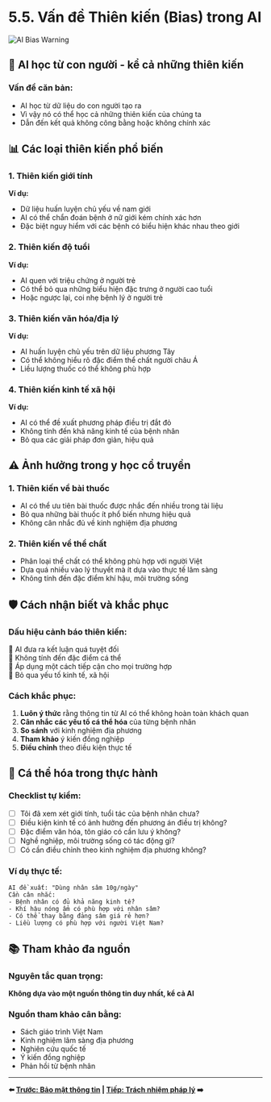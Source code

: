 # 5.5. Vấn đề Thiên kiến (Bias) trong AI

![AI Bias Warning](/images/chapter-5/5.2-ai-hallucination.svg)

## 🤖 **AI học từ con người - kể cả những thiên kiến**

### **Vấn đề căn bản:**
- AI học từ dữ liệu do con người tạo ra
- Vì vậy nó có thể học cả những thiên kiến của chúng ta
- Dẫn đến kết quả không công bằng hoặc không chính xác

## 📊 **Các loại thiên kiến phổ biến**

### **1. Thiên kiến giới tính**
**Ví dụ:** 
- Dữ liệu huấn luyện chủ yếu về nam giới
- AI có thể chẩn đoán bệnh ở nữ giới kém chính xác hơn
- Đặc biệt nguy hiểm với các bệnh có biểu hiện khác nhau theo giới

### **2. Thiên kiến độ tuổi**
**Ví dụ:**
- AI quen với triệu chứng ở người trẻ
- Có thể bỏ qua những biểu hiện đặc trưng ở người cao tuổi
- Hoặc ngược lại, coi nhẹ bệnh lý ở người trẻ

### **3. Thiên kiến văn hóa/địa lý**
**Ví dụ:**
- AI huấn luyện chủ yếu trên dữ liệu phương Tây
- Có thể không hiểu rõ đặc điểm thể chất người châu Á
- Liều lượng thuốc có thể không phù hợp

### **4. Thiên kiến kinh tế xã hội**
**Ví dụ:**
- AI có thể đề xuất phương pháp điều trị đắt đỏ
- Không tính đến khả năng kinh tế của bệnh nhân
- Bỏ qua các giải pháp đơn giản, hiệu quả

## ⚠️ **Ảnh hưởng trong y học cổ truyền**

### **1. Thiên kiến về bài thuốc**
- AI có thể ưu tiên bài thuốc được nhắc đến nhiều trong tài liệu
- Bỏ qua những bài thuốc ít phổ biến nhưng hiệu quả
- Không cân nhắc đủ về kinh nghiệm địa phương

### **2. Thiên kiến về thể chất**
- Phân loại thể chất có thể không phù hợp với người Việt
- Dựa quá nhiều vào lý thuyết mà ít dựa vào thực tế lâm sàng
- Không tính đến đặc điểm khí hậu, môi trường sống

## 🛡️ **Cách nhận biết và khắc phục**

### **Dấu hiệu cảnh báo thiên kiến:**
🚩 AI đưa ra kết luận quá tuyệt đối  
🚩 Không tính đến đặc điểm cá thể  
🚩 Áp dụng một cách tiếp cận cho mọi trường hợp  
🚩 Bỏ qua yếu tố kinh tế, xã hội  

### **Cách khắc phục:**
1. **Luôn ý thức** rằng thông tin từ AI có thể không hoàn toàn khách quan
2. **Cân nhắc các yếu tố cá thể hóa** của từng bệnh nhân
3. **So sánh** với kinh nghiệm địa phương
4. **Tham khảo** ý kiến đồng nghiệp
5. **Điều chỉnh** theo điều kiện thực tế

## 🎯 **Cá thể hóa trong thực hành**

### **Checklist tự kiểm:**
- [ ] Tôi đã xem xét giới tính, tuổi tác của bệnh nhân chưa?
- [ ] Điều kiện kinh tế có ảnh hưởng đến phương án điều trị không?
- [ ] Đặc điểm văn hóa, tôn giáo có cần lưu ý không?
- [ ] Nghề nghiệp, môi trường sống có tác động gì?
- [ ] Có cần điều chỉnh theo kinh nghiệm địa phương không?

### **Ví dụ thực tế:**
```
AI đề xuất: "Dùng nhân sâm 10g/ngày"
Cần cân nhắc:
- Bệnh nhân có đủ khả năng kinh tế?
- Khí hậu nóng ẩm có phù hợp với nhân sâm?
- Có thể thay bằng đảng sâm giá rẻ hơn?
- Liều lượng có phù hợp với người Việt Nam?
```

## 📚 **Tham khảo đa nguồn**

### **Nguyên tắc quan trọng:**
**Không dựa vào một nguồn thông tin duy nhất, kể cả AI**

### **Nguồn tham khảo cân bằng:**
- Sách giáo trình Việt Nam
- Kinh nghiệm lâm sàng địa phương  
- Nghiên cứu quốc tế
- Ý kiến đồng nghiệp
- Phản hồi từ bệnh nhân

---

**⬅️ [Trước: Bảo mật thông tin](./page-4.md) | [Tiếp: Trách nhiệm pháp lý](./page-6.md) ➡️**